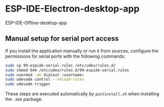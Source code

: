 # ESP-IDE-Electron-desktop-app
ESP-IDE-Offline-desktop-app

## Manual setup for serial port access

If you install the application manually or run it from sources, configure the
permissions for serial ports with the following commands:

```bash
sudo cp 99-espide-serial.rules /etc/udev/rules.d/
sudo chmod 644 /etc/udev/rules.d/99-espide-serial.rules
sudo usermod -aG dialout <username>
sudo udevadm control --reload-rules
sudo udevadm trigger
```

These steps are executed automatically by `postinstall.sh` when installing the
`.deb` package.
